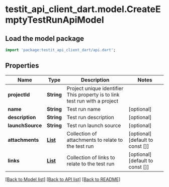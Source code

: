 # testit_api_client_dart.model.CreateEmptyTestRunApiModel

## Load the model package
```dart
import 'package:testit_api_client_dart/api.dart';
```

## Properties
Name | Type | Description | Notes
------------ | ------------- | ------------- | -------------
**projectId** | **String** | Project unique identifier                This property is to link test run with a project | 
**name** | **String** | Test run name | [optional] 
**description** | **String** | Test run description | [optional] 
**launchSource** | **String** | Test run launch source | [optional] 
**attachments** | [**List<AssignAttachmentApiModel>**](AssignAttachmentApiModel.md) | Collection of attachments to relate to the test run | [optional] [default to const []]
**links** | [**List<CreateLinkApiModel>**](CreateLinkApiModel.md) | Collection of links to relate to the test run | [optional] [default to const []]

[[Back to Model list]](../README.md#documentation-for-models) [[Back to API list]](../README.md#documentation-for-api-endpoints) [[Back to README]](../README.md)


